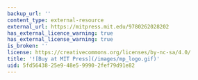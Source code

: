 ```yaml
---
backup_url: ''
content_type: external-resource
external_url: https://mitpress.mit.edu/9780262028202
has_external_licence_warning: true
has_external_license_warning: true
is_broken: ''
license: https://creativecommons.org/licenses/by-nc-sa/4.0/
title: '![Buy at MIT Press](/images/mp_logo.gif)'
uid: 5fd56438-25e9-48e5-9990-2fef79d91e82
---
```

